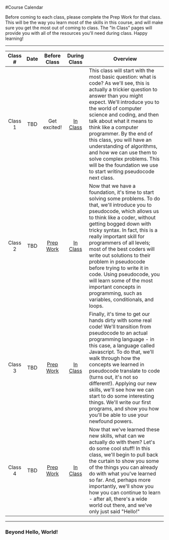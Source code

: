 #Course Calendar

Before coming to each class, please complete the Prep Work for that class. This will be the way you learn most of the skills in this course, and will make sure you get the most out of coming to class. The "In Class" pages will provide you with all of the resources you'll need during class. Happy learning!
***

Class # | Date | Before Class | During Class | Overview
:------:|:----:|:------------:|:------------:|-----------------------|
Class 1 | TBD | Get excited! | [In Class](./materials/class1) | This class will start with the most basic question: what is code? As we'll see, this is actually a trickier question to answer than you might expect. We'll introduce you to the world of computer science and coding, and then talk about what it means to think like a computer programmer. By the end of this class, you will have an understanding of algorithms, and how we can use them to solve complex problems. This will be the foundation we use to start writing pseudocode next class. |
Class 2 | TBD | [Prep Work](./materials/class2-prep) | [In Class](./materials/class2) | Now that we have a foundation, it's time to start solving some problems. To do that, we'll introduce you to pseudocode, which allows us to think like a coder, without getting bogged down with tricky syntax. In fact, this is a really important skill for programmers of all levels; most of the best coders will write out solutions to their problem in pseudocode before trying to write it in code. Using pseudocode, you will learn some of the most important concepts in programming, such as variables, conditionals, and loops. |
Class 3 | TBD | [Prep Work](./materials/class3-prep)| [In Class](./materials/class3) | Finally, it's time to get our hands dirty with some real code! We'll transition from pseudocode to an actual programming language - in this case, a language called Javascript. To do that, we'll walk through how the concepts we learned in pseudocode translate to code (turns out, it's not so different!). Applying our new skills, we'll see how we can start to do some interesting things. We'll write our first programs, and show you how you'll be able to use your newfound powers. 
Class 4 | TBD | [Prep Work](./materials/class4-prep)| [In Class](./materials/class4) | Now that we've learned these new skills, what can we actually do with them? Let's do some cool stuff! In this class, we'll begin to pull back the curtain to show you some of the things you can already do with what you've learned so far. And, perhaps more importantly, we'll show you how you can continue to learn - after all, there's a wide world out there, and we've only just said "Hello!"
***
### Beyond Hello, World!

